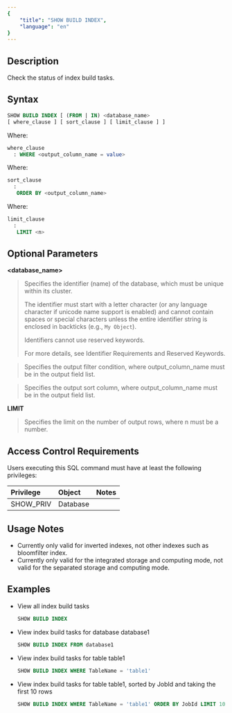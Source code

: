 ```yaml
---
{
    "title": "SHOW BUILD INDEX",
    "language": "en"
}
---
```


<!--
Licensed to the Apache Software Foundation (ASF) under one
or more contributor license agreements.  See the NOTICE file
distributed with this work for additional information
regarding copyright ownership.  The ASF licenses this file
to you under the Apache License, Version 2.0 (the
"License"); you may not use this file except in compliance
with the License.  You may obtain a copy of the License at

  http://www.apache.org/licenses/LICENSE-2.0

Unless required by applicable law or agreed to in writing,
software distributed under the License is distributed on an
"AS IS" BASIS, WITHOUT WARRANTIES OR CONDITIONS OF ANY
KIND, either express or implied.  See the License for the
specific language governing permissions and limitations
under the License.
-->


## Description

Check the status of index build tasks.

## Syntax

```sql
SHOW BUILD INDEX [ (FROM | IN) <database_name>
[ where_clause ] [ sort_clause ] [ limit_clause ] ] 
```

Where:

```sql
where_clause
  : WHERE <output_column_name = value>
```

Where:

```sql
sort_clause
  :
   ORDER BY <output_column_name>
```

Where:

```sql
limit_clause
  :
   LIMIT <n>
```
## Optional Parameters

**<database_name>**

> Specifies the identifier (name) of the database, which must be unique within its cluster.
>
> The identifier must start with a letter character (or any language character if unicode name support is enabled) and cannot contain spaces or special characters unless the entire identifier string is enclosed in backticks (e.g., `My Object`).
>
> Identifiers cannot use reserved keywords.
>
> For more details, see Identifier Requirements and Reserved Keywords.


**<WHERE output_column_name = value>**

> Specifies the output filter condition, where output_column_name must be in the output field list.

**<ORDER BY output_column_name>**

> Specifies the output sort column, where output_column_name must be in the output field list.

**LIMIT <n>**

> Specifies the limit on the number of output rows, where n must be a number.

## Access Control Requirements

Users executing this SQL command must have at least the following privileges:

| Privilege | Object   | Notes |
| :-------- | :------- | :---- |
| SHOW_PRIV | Database |       |

## Usage Notes

- Currently only valid for inverted indexes, not other indexes such as bloomfilter index.
- Currently only valid for the integrated storage and computing mode, not valid for the separated storage and computing mode.

## Examples

- View all index build tasks

  ```sql
  SHOW BUILD INDEX
  ```

- View index build tasks for database database1

  ```sql
  SHOW BUILD INDEX FROM database1
  ```

- View index build tasks for table table1

  ```sql
  SHOW BUILD INDEX WHERE TableName = 'table1'
  ```

- View index build tasks for table table1, sorted by JobId and taking the first 10 rows

  ```sql
  SHOW BUILD INDEX WHERE TableName = 'table1' ORDER BY JobId LIMIT 10
  ```